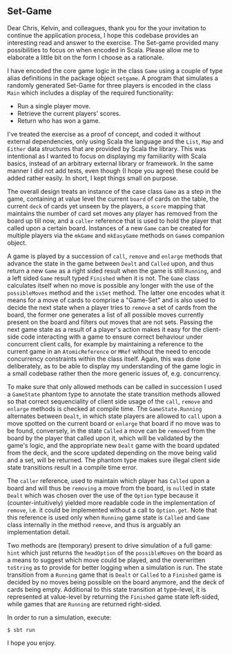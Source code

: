 ## Set-Game

Dear Chris, Kelvin, and colleagues, thank you for the your invitation to continue the application process, I hope this codebase provides an interesting read and answer to the exercise.  The Set-game provided many possibilities to focus on when encoded in Scala.  Please allow me to elaborate a little bit on the form I choose as a rationale.

I have encoded the core game logic in the class `Game` using a couple of type alias definitions in the package object `setgame`.  A program that simulates a randomly generated Set-Game for three players is encoded in the class `Main` which includes a display of the required functionality:

- Run a single player move.
- Retrieve the current players' scores.
- Return who has won a game.

I've treated the exercise as a proof of concept, and coded it without external dependencies, only using Scala the language and the `List`, `Map` and `Either` data structures that are provided by Scala the library.  This was intentional as I wanted to focus on displaying my familiarity with Scala basics, instead of an arbitrary external library or framework.  In the same manner I did not add tests, even though (I hope you agree) these could be added rather easily.  In short, I kept things small on purpose.

The overall design treats an instance of the case class `Game` as a step in the game, containing at value level the current `board` of cards on the table, the current `deck` of cards yet unseen by the players, a `score` mapping that maintains the number of card set moves any player has removed from the board up till now, and a `caller` reference that is used to hold the player that called upon a certain board.  Instances of a new `Game` can be created for multiple players via the `mkGame` and `mkEasyGame` methods on `Game`s companion object.

A game is played by a succession of `call`, `remove` and `enlarge` methods that advance the state in the game between `Dealt` and `Called` upon, and thus return a new `Game` as a right sided result when the game is still `Running`, and a left sided `Game` result typed `Finished` when it is not.  The `Game` class calculates itself when no move is possible any longer with the use of the `possibleMoves` method and the `isSet` method.  The latter one encodes what it means for a move of cards to comprise a "Game-Set" and is also used to decide the next state when a player tries to `remove` a set of cards from the board, the former one generates a list of all possible moves currently present on the board and filters out moves that are not sets.  Passing the next game state as a result of a player's action makes it easy for the client-side code interacting with a game to ensure correct behaviour under concurrent client calls, for example by maintaining a reference to the current game in an `AtomicReference` or `MRef` without the need to encode concurrency constraints within the class itself.  Again, this was done deliberately, as to be able to display my understanding of the game logic in a small codebase rather then the more generic issues of, e.g. concurrency.

To make sure that only allowed methods can be called in succession I used a `GameState` phantom type to annotate the state transition methods allowed so that correct sequenciality of client side usage of the `call`, `remove` and `enlarge` methods is checked at compile time.  The `GameState.Running` alternates between `Dealt`, in which state players are allowed to `call` upon a move spotted on the current board or `enlarge` that board if no move was to be found, conversely, in the state `Called` a move can be `remove`d from the board by the player that called upon it, which will be validated by the game's logic, and the appropriate new `Dealt` game with the board updated from the deck, and the score updated depending on the move being valid and a set, will be returned.  The phantom type makes sure illegal client side state transitions result in a compile time error.

The `caller` reference, used to maintain which player has `Called` upon a board and will thus be `removing` a move from the board, is `null`ed in state `Dealt` which was chosen over the use of the `Option` type because it (counter-intuitively) yielded more readable code in the implementation of `remove`, i.e. it could be implemented without a call to `Option.get`.  Note that this reference is used only when `Running` game state is `Called` and `Game` class internally in the method `remove`, and thus is arguably an implementation detail.

Two methods are (temporary) present to drive simulation of a full game: `hint` which just returns the `headOption` of the `possibleMoves` on the board as a means to suggest which move could be played, and the overwritten `toString` as to provide for better logging when a simulation is run. The state transition from a `Running` game that is `Dealt` or `Called` to a `Finished` game is decided by no moves being possible on the board anymore, and the deck of cards being empty.  Additional to this state transition at type-level, it is represented at value-level by returning the `Finished` game state left-sided, while games that are `Running` are returned right-sided.

In order to run a simulation, execute:

```
$ sbt run
```

I hope you enjoy.
